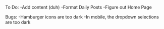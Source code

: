 To Do:
-Add content (duh)
-Format Daily Posts
-Figure out Home Page

Bugs:
-Hamburger icons are too dark
-In mobile, the dropdown selections are too dark